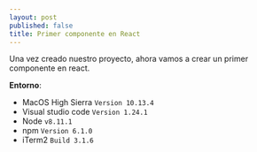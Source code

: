 ```yaml
---
layout: post
published: false
title: Primer componente en React
---
```


Una vez creado nuestro proyecto, ahora vamos a crear un primer componente en react.

**Entorno**:
  - MacOS High Sierra `Version 10.13.4`
  - Visual studio code `Version 1.24.1`
  - Node `v8.11.1`
  - npm `Version 6.1.0`
  - iTerm2 `Build 3.1.6`
